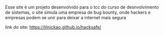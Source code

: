 Esse site é um projeto desenvolvido para o tcc do curso de desnvolvimento de sistemas, o site simula uma empresa de bug bounty, onde hackers e empresas podem se unir para deixar a internet mais segura

link do site:
https://lilnickao.github.io/hacksafe/
